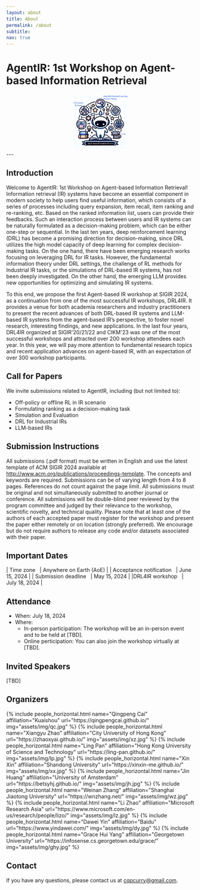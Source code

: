 ```yaml
---
layout: about
title: About
permalink: /about
subtitle:
nav: true
---
```

# AgentIR: 1st Workshop on Agent-based Information Retrieval

<div>
<img src="assets/img/logo.jpg" width="30%" style="margin-left:35%; margin-right:30%">
</div>
---

## Introduction
Welcome to AgentIR: 1st Workshop on Agent-based Information Retrieval!
Information retrieval (IR) systems have become an essential component in modern society to help users find useful information, which 
consists of a series of processes including query expansion, item recall, item ranking and re-ranking, etc. Based on the ranked information list, users can provide their feedbacks.
Such an interaction process between users and IR systems can be naturally formulated as a decision-making problem, which can be either one-step or sequential.
In the last ten years, deep reinforcement learning (DRL) has become a promising direction for decision-making, since DRL utilizes the high model capacity of deep learning for complex decision-making tasks.
On the one hand, there have been emerging research works focusing on leveraging DRL for IR tasks. However, the fundamental information theory under DRL settings, the challenge of RL methods for Industrial IR tasks, or the simulations of DRL-based IR systems, has not been deeply investigated. On the other hand, the emerging LLM provides new opportunities for optimizing and simulating IR systems. 

To this end, we propose the first Agent-based IR workshop at SIGIR 2024, 
as a continuation from one of the most successful IR workshops, DRL4IR. It provides a venue for both academia researchers and industry practitioners to present the recent advances of both DRL-based IR systems and LLM-based IR systems from the agent-based IR’s perspective, to foster novel research, interesting findings, and new applications. 
In the last four years, DRL4IR organized at SIGIR'20/21/22 and CIKM'23 was one of the most successful workshops and attracted over 200 workshop attendees each year. 
In this year, we will pay more attention to fundamental research topics and recent application advances on agent-based IR, with an expectation of over 300 workshop participants.

## Call for Papers
We invite submissions related to AgentIR, including (but not limited to):
* Off-policy or offline RL in IR scenario
* Formulating ranking as a decision-making task
* Simulation and Evaluation
* DRL for Industrial IRs
* LLM-based IRs

## Submission Instructions
All submissions (.pdf format) must be written in English and use the latest template of ACM SIGIR 2024 available at <a href="http://www.acm.org/publications/proceedings-template">http://www.acm.org/publications/proceedings-template</a>. The concepts and keywords are required. Submissions can be of varying length from 4 to 8 pages. References do not count against the page limit. All submissions must be original and not simultaneously submitted to another journal or conference. All submissions will be double-blind peer reviewed by the program committee and judged by their relevance to the workshop, scientific novelty, and technical quality. Please note that at least one of the authors of each accepted paper must register for the workshop and present the paper either remotely or on location (strongly preferred). We encourage but do not require authors to release any code and/or datasets associated with their paper.

## Important Dates

| Time zone               &nbsp;&nbsp;| Anywhere on Earth (AoE)    |
| Acceptance notification &nbsp;&nbsp;| June 15, 2024              |
| Submission deadline     &nbsp;&nbsp;| May 15, 2024               |
|DRL4IR workshop          &nbsp;&nbsp;| July 18, 2024               |

## Attendance
- When: July 18, 2024
- Where: 
  - In-person participation: The workshop will be an in-person event and to be held at [TBD].
  - Online perticipation: You can also join the workshop virtually at [TBD].

## Invited Speakers
[TBD]

## Organizers
<div class="row row-cols-2 projects pt-3 pb-3">
  {% include people_horizontal.html name="Qingpeng Cai" affiliation="Kuaishou" url="https://qingpengcai.github.io/" img="assets/img/qc.jpg" %}
  {% include people_horizontal.html name="Xiangyu Zhao" affiliation="City University of Hong Kong" url="https://zhaoxyai.github.io/" img="assets/img/xz.jpg" %}
  {% include people_horizontal.html name="Ling Pan" affiliation="Hong Kong University of Science and Technology" url="https://ling-pan.github.io/" img="assets/img/lp.jpg" %}
  {% include people_horizontal.html name="Xin Xin" affiliation="Shandong University" url="https://xinxin-me.github.io/" img="assets/img/xx.jpg" %}
  {% include people_horizontal.html name="Jin Huang" affiliation="University of Amsterdam" url="https://betsyhj.github.io/" img="assets/img/jh.jpg" %}
  {% include people_horizontal.html name="Weinan Zhang" affiliation="Shanghai Jiaotong University" url="https://wnzhang.net/" img="assets/img/wz.jpg" %}
  {% include people_horizontal.html name="Li Zhao" affiliation="Microsoft Research Asia" url="https://www.microsoft.com/en-us/research/people/lizo/" img="assets/img/lz.jpg" %}
  {% include people_horizontal.html name="Dawei Yin" affiliation="Baidu" url="https://www.yindawei.com/" img="assets/img/dy.jpg" %}
  {% include people_horizontal.html name="Grace Hui Yang" affiliation="Georgetown University" url="https://infosense.cs.georgetown.edu/grace/" img="assets/img/ghy.jpg" %}
  </div>

## Contact
If you have any questions, please contact us at cqpcurry@gmail.com.



